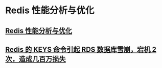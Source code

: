 

# Redis 性能分析与优化


## [Redis 性能分析与优化](http://www.zmonster.me/2015/12/16/redis-performance-analysis.html)


## [Redis 的 KEYS 命令引起 RDS 数据库雪崩，宕机 2 次，造成几百万损失](http://blog.jobbole.com/114397/)